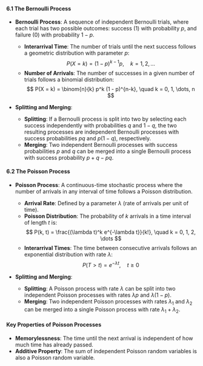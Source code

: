 #### 6.1 The Bernoulli Process

- **Bernoulli Process**: A sequence of independent Bernoulli trials, where each trial has two possible outcomes: success (1) with probability $p$, and failure (0) with probability $1-p$.
  - **Interarrival Time**: The number of trials until the next success follows a geometric distribution with parameter $p$:
    $$
    P(X = k) = (1 - p)^{k-1} p, \quad k = 1, 2, \dots
    $$
  - **Number of Arrivals**: The number of successes in a given number of trials follows a binomial distribution:
    $$
    P(X = k) = \binom{n}{k} p^k (1 - p)^{n-k}, \quad k = 0, 1, \dots, n
    $$

- **Splitting and Merging**: 
  - **Splitting**: If a Bernoulli process is split into two by selecting each success independently with probabilities $q$ and $1-q$, the two resulting processes are independent Bernoulli processes with success probabilities $pq$ and $p(1-q)$, respectively.
  - **Merging**: Two independent Bernoulli processes with success probabilities $p$ and $q$ can be merged into a single Bernoulli process with success probability $p + q - pq$.

#### 6.2 The Poisson Process

- **Poisson Process**: A continuous-time stochastic process where the number of arrivals in any interval of time follows a Poisson distribution.
  - **Arrival Rate**: Defined by a parameter $\lambda$ (rate of arrivals per unit of time).
  - **Poisson Distribution**: The probability of $k$ arrivals in a time interval of length $t$ is:
    $$
    P(k, t) = \frac{(\lambda t)^k e^{-\lambda t}}{k!}, \quad k = 0, 1, 2, \dots
    $$
  - **Interarrival Times**: The time between consecutive arrivals follows an exponential distribution with rate $\lambda$:
    $$
    P(T > t) = e^{-\lambda t}, \quad t \geq 0
    $$

- **Splitting and Merging**:
  - **Splitting**: A Poisson process with rate $\lambda$ can be split into two independent Poisson processes with rates $\lambda p$ and $\lambda(1-p)$.
  - **Merging**: Two independent Poisson processes with rates $\lambda_1$ and $\lambda_2$ can be merged into a single Poisson process with rate $\lambda_1 + \lambda_2$.

#### Key Properties of Poisson Processes

- **Memorylessness**: The time until the next arrival is independent of how much time has already passed.
- **Additive Property**: The sum of independent Poisson random variables is also a Poisson random variable.

